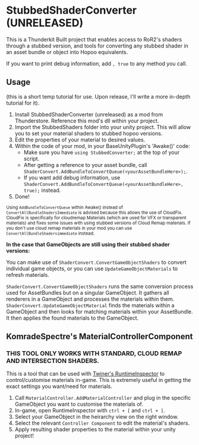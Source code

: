 # StubbedShaderConverter (UNRELEASED)
This is a Thunderkit Built project that enables access to RoR2's shaders through a stubbed version, and tools for converting any stubbed shader in an asset bundle or object into Hopoo equivalents.

If you want to print debug information, add `, true` to any method you call.

## Usage
(this is a short temp tutorial for use. Upon release, I'll write a more in-depth tutorial for it).

1. Install StubbedShaderConverter (unreleased) as a mod from Thunderstore. Reference this mod's dll within your project.
2. Import the StubbedShaders folder into your unity project. This will allow you to set your material shaders to stubbed hopoo versions.
3. Edit the properties of your material to desired values.
4. Within the code of your mod, in your BaseUnityPlugin's 'Awake()' code:
    - Make sure you have `using StubbedConverter;` at the top of your script.
    - After getting a reference to your asset bundle, call `ShaderConvert.AddBundleToConvertQueue(<yourAssetBundleHere>);`.
    - If you want add debug information, use `ShaderConvert.AddBundleToConvertQueue(<yourAssetBundleHere>, true);` instead.
5. Done!

<sub>Using `AddBundleToConvertQueue` within Awake() instead of `ConvertAllBundleShadersImmediate` is advised because this allows the use of CloudFix. CloudFix is specifically for cloudremap Materials (which are used for VFX or transparent materials) and fixes some issues with using stubbed versions of Cloud Remap materials. If you don't use cloud remap materials in your mod you can use `ConvertAllBundleShadersimmediate` instead.</sub>

__In the case that GameObjects are still using their stubbed shader versions:__

You can make use of `ShaderConvert.ConvertGameObjectShaders` to convert individual game objects, or you can use `UpdateGameObjectMaterials` to refresh materials.

`ShaderConvert.ConvertGameObjectShaders` runs the same conversion process used for AssetBundles but on a singular GameObject. It gathers all renderers in a GameObject and processes the materials within them.  
`ShaderConvert.UpdateGameObjectMaterial` finds the materials within a GameObject and then looks for matching materials within your AssetBundle. It then applies the found materials to the GameObject.  

## KomradeSpectre's MaterialControllerComponent

### THIS TOOL ONLY WORKS WITH STANDARD, CLOUD REMAP AND INTERSECTION SHADERS.
This is a tool that can be used with [Twiner's RuntimeInspector](https://thunderstore.io/package/Twiner/RuntimeInspector/) to control/customise materials in-game. This is extremely useful in getting the exact settings you want/need for materials. 

1. Call `MaterialController.AddMaterialController` and plug in the specific GameObject you want to customise the materials of.
2. In-game, open RuntimeInspector with `ctrl + [` and `ctrl + ]`.
3. Select your GameObject in the heirarchy view on the right window.
4. Select the relevant `Controller Component` to edit the material's shaders.
5. Apply resulting shader properties to the material within your unity project!
